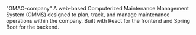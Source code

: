 "GMAO-company" 
A web-based Computerized Maintenance Management System (CMMS) designed to plan, track, and manage maintenance operations within the company. Built with React for the frontend and Spring Boot for the backend.
